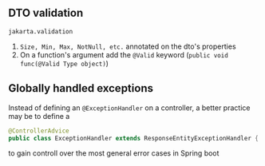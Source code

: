 ## DTO validation
`jakarta.validation`
1. `Size, Min, Max, NotNull, etc.` annotated on the dto's properties
2. On a function's argument add the `@Valid` keyword (`public void func(@Valid Type object)`)
## Globally handled exceptions
Instead of defining an `@ExceptionHandler` on a controller, a better practice may be to define a
```java
@ControllerAdvice
public class ExceptionHandler extends ResponseEntityExceptionHandler { ... }
```
to gain controll over the most general error cases in Spring boot 
<!--stackedit_data:
eyJoaXN0b3J5IjpbNTExMjYxNTksMTYzMjE2MjQ0Ml19
-->